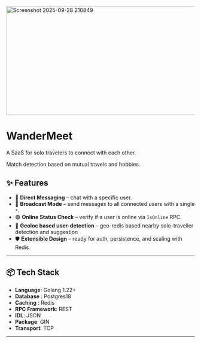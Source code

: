 <img width="955" height="291" alt="Screenshot 2025-09-28 210849" src="https://github.com/user-attachments/assets/52f58f4c-3e15-4773-bbb9-d04457b21cbc" />

# WanderMeet
A SaaS for solo travelers to connect with each other.


Match detection based on mutual travels and hobbies.

## ✨ Features
- 👤 **Direct Messaging** – chat with a specific user.
- 📢 **Broadcast Mode** – send messages to all connected users with a single `*`.
- 🟢 **Online Status Check** – verify if a user is online via `IsOnline` RPC.
- 🔗 **Geoloc based user-detection** – geo-redis based nearby solo-traveller detection and suggestion
- 🛡️ **Extensible Design** – ready for auth, persistence, and scaling with Redis.

---

## 📦 Tech Stack
- **Language**: Golang 1.22+
- **Database** : Postgres18
- **Caching** : Redis
- **RPC Framework**: REST
- **IDL**: JSON
- **Package**: GIN
- **Transport**: TCP

---
